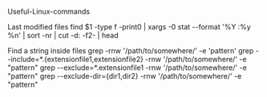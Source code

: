 Useful-Linux-commands

Last modified files
find $1 -type f -print0 | xargs -0 stat --format '%Y :%y %n' | sort -nr | cut -d: -f2- | head

Find a string inside files
grep -rnw '/path/to/somewhere/' -e 'pattern'
grep --include=\*.{extensionfile1,extensionfile2} -rnw '/path/to/somewhere/' -e "pattern"
grep --exclude=*.extensionfile1 -rnw '/path/to/somewhere/' -e "pattern"
grep --exclude-dir={dir1,dir2} -rnw '/path/to/somewhere/' -e "pattern"
